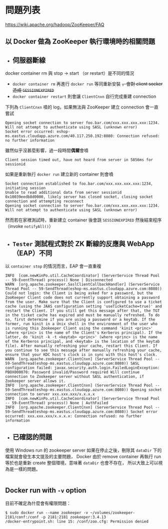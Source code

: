 問題列表
=======

https://wiki.apache.org/hadoop/ZooKeeper/FAQ


以 Docker 做為 ZooKeeper 執行環境時的相關問題
-------------------------------------------


- ## 伺服器斷線

docker container rm 與 stop -> start （or restart）是不同的情況

  - `docker container rm` 再進行 `docker run` 等同重新安裝 ~~，會對 client socker 造成 `SESSIONEXPIRED`~~
  - `docker container restart` 則會讓 `ClientCnxn` 自行完成重建 connection

	
下列為 `ClientCnxn` 噴的 log，如果無法與 ZooKeeper 建立 connection 會一直嘗試

```
Opening socket connection to server foo.bar.com/xxx.xxx.xxx.xxx:1234. Will not attempt to authenticate using SASL (unknown error) 
Socket error occurred: eshop-ms.eastus.cloudapp.azure.com/40.117.250.192:8080: Connection refused: no further information 
```

雖然似乎沒甚麼影響，過一段時間**偶爾**會噴

```
Client session timed out, have not heard from server in 5856ms for sessionid
```


如果是重新執行 `docker run` 建立新的 container 則會噴

```
Socket connection established to foo.bar.com/xxx.xxx.xxx.xxx:1234, initiating session 
Unable to read additional data from server sessionid 0x10039eedb8d0000, likely server has closed socket, closing socket connection and attempting reconnect 
Opening socket connection to server foo.bar.com/xxx.xxx.xxx.xxx:1234. Will not attempt to authenticate using SASL (unknown error) 
```

然而若在家裡測試時，重新建立 container 後會跳 `SESSIONEXPIRED` 然後結束程序（invoke `notifyAll()`）


- ## `Tester` 測試程式對於 ZK 斷線的反應與 WebApp（EAP）不同

以 `container stop` 的情況而言，EAP 會一直重複

```
INFO  [com.newKinPo.util.CacheCoordinator] (ServerService Thread Pool -- 59-EventThread) process() None | Disconnected
WARN  [org.apache.zookeeper.SaslClientCallbackHandler] (ServerService Thread Pool -- 59-SendThread(eshop-ms.eastus.cloudapp.azure.com:8080)) Could not login: the Client is being asked for a password, but the ZooKeeper Client code does not currently support obtaining a password from the user. Make sure that the Client is configured to use a ticket cache (using the JAAS configuration setting 'useTicketCache=true)' and restart the Client. If you still get this message after that, the TGT in the ticket cache has expired and must be manually refreshed. To do so, first determine if you are using a password or a keytab. If the former, run kinit in a Unix shell in the environment of the user who is running this Zookeeper Client using the command 'kinit <princ>' (where <princ> is the name of the Client's Kerberos principal). If the latter, do 'kinit -k -t <keytab> <princ>' (where <princ> is the name of the Kerberos principal, and <keytab> is the location of the keytab file). After manually refreshing your cache, restart this Client. If you continue to see this message after manually refreshing your cache, ensure that your KDC host's clock is in sync with this host's clock.
WARN  [org.apache.zookeeper.ClientCnxn] (ServerService Thread Pool -- 59-SendThread(eshop-ms.eastus.cloudapp.azure.com:8080)) SASL configuration failed: javax.security.auth.login.FailedLoginException: PBOX000070: Password invalid/Password required Will continue connection to Zookeeper server without SASL authentication, if Zookeeper server allows it.
INFO  [org.apache.zookeeper.ClientCnxn] (ServerService Thread Pool -- 59-SendThread(eshop-ms.eastus.cloudapp.azure.com:8080)) Opening socket connection to server xxx.xxx.xxx/x.x.x.x
INFO  [com.newKinPo.util.CacheCoordinator] (ServerService Thread Pool -- 59-EventThread) process() None | AuthFailed
INFO  [org.apache.zookeeper.ClientCnxn] (ServerService Thread Pool -- 59-SendThread(eshop-ms.eastus.cloudapp.azure.com:8080)) Socket error occurred: xxx.xxx.xxx/x.x.x.x: Connection refused: no further information
```


- ## 已確認的問題

使用 Windows run 的 zookeeper server 如果在停止之後，刪除其 `dataDir` 下的檔案就會發生本文提及的主要問題，
Docker 由於 remove container 再執行 run 等於也是重新 create 整個環境，意味著 `dataDir` 也會不存在，
所以大致上可以視為是一樣的問題。
<br/><br/>


Docker run with `-v` option
---------------------------

目前不確定為什麼會有權限問題：


```console
$ sudo docker run --name zookeeper -v ~/volumes/zookeeper-2181/conf:/conf -p 2181:2181 zookeeper:3.4.13
/docker-entrypoint.sh: line 15: /conf/zoo.cfg: Permission denied
```


